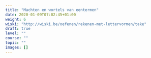 ```yaml
---
title: "Machten en wortels van eentermen"
date: 2020-01-09T07:02:45+01:00
weight: 6
wiski: "http://wiski.be/oefenen/rekenen-met-lettervormen/take"
draft: true
level: ""
course: ""
topic: ""
images: []
---
```



